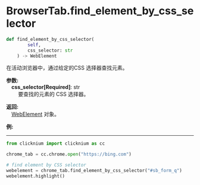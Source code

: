 
# BrowserTab.find_element_by_css_selector
```python
def find_element_by_css_selector(
        self,
        css_selector: str
    ) -> WebElement
```  

在活动浏览器中，通过给定的CSS 选择器查找元素。

**参数:**  
    &emsp;**css_selector[Required]**: str     
        &emsp;&emsp;  要查找的元素的 CSS 选择器。

**返回:**  
    &emsp;[WebElement](webelement.md) 对象。

**例:**
***
```python
from clicknium import clicknium as cc

chrome_tab = cc.chrome.open("https://bing.com")

# find element by CSS selector
webelement = chrome_tab.find_element_by_css_selector("#sb_form_q")
webelement.highlight()

```